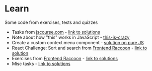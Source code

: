 # Learn
Some code from exercises, tests and quizzes

* Tasks from [jscourse.com](http://jscourse.com/tasks/) - [link to solutions](/jscourse.com)
* Note about how "this" works in JavaScript - [this-is-crazy](/this-is-crazy)
* Create a custom context menu component - [solution on pure JS](/custom-context-menu)
* React Challenge: Sort and search from [Frontend Raccoon](http://jsraccoon.ru/react-challenge-sort-and-search) - [link to solution](https://github.com/re5pawn/react-challenge-sort-and-search)
* Exercises from [Frontend Raccoon](http://jsraccoon.ru/type/exercise) - [link to solutions](/jsraccoon)
* Misc tasks - [link to solutions](/misc)
